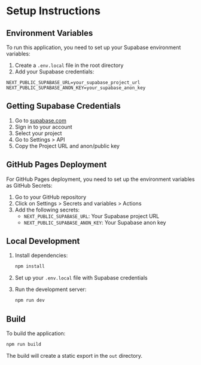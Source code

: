 # Setup Instructions

## Environment Variables

To run this application, you need to set up your Supabase environment variables:

1. Create a `.env.local` file in the root directory
2. Add your Supabase credentials:

```env
NEXT_PUBLIC_SUPABASE_URL=your_supabase_project_url
NEXT_PUBLIC_SUPABASE_ANON_KEY=your_supabase_anon_key
```

## Getting Supabase Credentials

1. Go to [supabase.com](https://supabase.com)
2. Sign in to your account
3. Select your project
4. Go to Settings > API
5. Copy the Project URL and anon/public key

## GitHub Pages Deployment

For GitHub Pages deployment, you need to set up the environment variables as GitHub Secrets:

1. Go to your GitHub repository
2. Click on Settings > Secrets and variables > Actions
3. Add the following secrets:
   - `NEXT_PUBLIC_SUPABASE_URL`: Your Supabase project URL
   - `NEXT_PUBLIC_SUPABASE_ANON_KEY`: Your Supabase anon key

## Local Development

1. Install dependencies:
   ```bash
   npm install
   ```

2. Set up your `.env.local` file with Supabase credentials

3. Run the development server:
   ```bash
   npm run dev
   ```

## Build

To build the application:

```bash
npm run build
```

The build will create a static export in the `out` directory.
